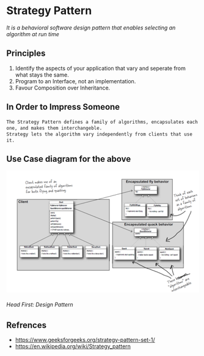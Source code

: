 # Strategy Pattern

*It is a behavioral software design pattern that enables selecting an algorithm at run time*

## Principles
1. Identify the aspects of your application that vary and seperate from what stays the same.
2. Program to an Interface, not an implementation.
3. Favour Composition over Inheritance.

## In Order to Impress Someone

```
The Strategy Pattern defines a family of algorithms, encapsulates each one, and makes them interchangeble.
Strategy lets the algorithm vary independently from clients that use it.
```
## Use Case diagram for the above
![Image](strategyPattern.png)
###### Head First: Design Pattern

## Refrences

* https://www.geeksforgeeks.org/strategy-pattern-set-1/
* https://en.wikipedia.org/wiki/Strategy_pattern
